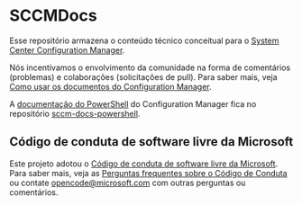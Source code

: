 # <a name="sccmdocs"></a>SCCMDocs

Esse repositório armazena o conteúdo técnico conceitual para o [System Center Configuration Manager](https://docs.microsoft.com/sccm).

Nós incentivamos o envolvimento da comunidade na forma de comentários (problemas) e colaborações (solicitações de pull). Para saber mais, veja [Como usar os documentos do Configuration Manager](https://docs.microsoft.com/sccm/core/understand/use-docs). 

A [documentação do PowerShell](https://docs.microsoft.com/powershell/sccm/overview?view=sccm-ps) do Configuration Manager fica no repositório [sccm-docs-powershell](https://github.com/MicrosoftDocs/sccm-docs-powershell).

## <a name="microsoft-open-source-code-of-conduct"></a>Código de conduta de software livre da Microsoft

Este projeto adotou o [Código de conduta de software livre da Microsoft](https://opensource.microsoft.com/codeofconduct/).
Para saber mais, veja as [Perguntas frequentes sobre o Código de Conduta](https://opensource.microsoft.com/codeofconduct/faq/) ou contate [opencode@microsoft.com](mailto:opencode@microsoft.com) com outras perguntas ou comentários. 

